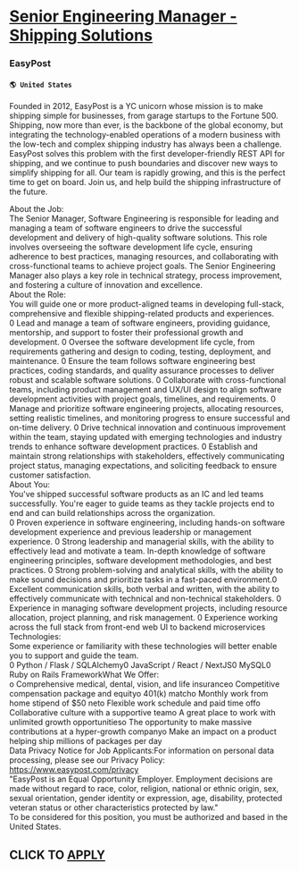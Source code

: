 # [Senior Engineering Manager - Shipping Solutions](https://www.remotewlb.com/apply/senior-engineering-manager-shipping-solutions-73985)  
### EasyPost  
#### `🌎 United States`  
Founded in 2012, EasyPost is a YC unicorn whose mission is to make shipping simple for businesses, from garage startups to the Fortune 500. Shipping, now more than ever, is the backbone of the global economy, but integrating the technology-enabled operations of a modern business with the low-tech and complex shipping industry has always been a challenge. EasyPost solves this problem with the first developer-friendly REST API for shipping, and we continue to push boundaries and discover new ways to simplify shipping for all. Our team is rapidly growing, and this is the perfect time to get on board. Join us, and help build the shipping infrastructure of the future.  
  
About the Job:  
The Senior Manager, Software Engineering is responsible for leading and managing a team of software engineers to drive the successful development and delivery of high-quality software solutions. This role involves overseeing the software development life cycle, ensuring adherence to best practices, managing resources, and collaborating with cross-functional teams to achieve project goals. The Senior Engineering Manager also plays a key role in technical strategy, process improvement, and fostering a culture of innovation and excellence.  
About the Role:  
You will guide one or more product-aligned teams in developing full-stack, comprehensive and flexible shipping-related products and experiences.  
0 Lead and manage a team of software engineers, providing guidance, mentorship, and support to foster their professional growth and development. 0 Oversee the software development life cycle, from requirements gathering and design to coding, testing, deployment, and maintenance. 0 Ensure the team follows software engineering best practices, coding standards, and quality assurance processes to deliver robust and scalable software solutions. 0 Collaborate with cross-functional teams, including product management and UX/UI design to align software development activities with project goals, timelines, and requirements. 0 Manage and prioritize software engineering projects, allocating resources, setting realistic timelines, and monitoring progress to ensure successful and on-time delivery. 0 Drive technical innovation and continuous improvement within the team, staying updated with emerging technologies and industry trends to enhance software development practices. 0 Establish and maintain
strong relationships with stakeholders, effectively communicating project status, managing expectations, and soliciting feedback to ensure customer satisfaction.  
About You:  
You've shipped successful software products as an IC and led teams successfully. You're eager to guide teams as they tackle projects end to end and can build relationships across the organization.  
0 Proven experience in software engineering, including hands-on software development experience and previous leadership or management experience. 0 Strong leadership and managerial skills, with the ability to effectively lead and motivate a team. In-depth knowledge of software engineering principles, software development methodologies, and best practices. 0 Strong problem-solving and analytical skills, with the ability to make sound decisions and prioritize tasks in a fast-paced environment.0 Excellent communication skills, both verbal and written, with the ability to effectively communicate with technical and non-technical stakeholders. 0 Experience in managing software development projects, including resource allocation, project planning, and risk management. 0 Experience working across the full stack from front-end web UI to backend microservices  
Technologies:  
Some experience or familiarity with these technologies will better enable you to support and guide the team.  
0 Python / Flask / SQLAlchemy0 JavaScript / React / NextJS0 MySQL0 Ruby on Rails FrameworkWhat We Offer:  
o Comprehensive medical, dental, vision, and life insuranceo Competitive compensation package and equityo 401(k) matcho Monthly work from home stipend of $50 neto Flexible work schedule and paid time offo Collaborative culture with a supportive teamo A great place to work with unlimited growth opportunitieso The opportunity to make massive contributions at a hyper-growth companyo Make an impact on a product helping ship millions of packages per day  
Data Privacy Notice for Job Applicants:For information on personal data processing, please see our Privacy Policy: https://www.easypost.com/privacy  
"EasyPost is an Equal Opportunity Employer. Employment decisions are made without regard to race, color, religion, national or ethnic origin, sex, sexual orientation, gender identity or expression, age, disability, protected veteran status or other characteristics protected by law."  
To be considered for this position, you must be authorized and based in the United States.  
## CLICK TO [APPLY](https://www.remotewlb.com/apply/senior-engineering-manager-shipping-solutions-73985)

